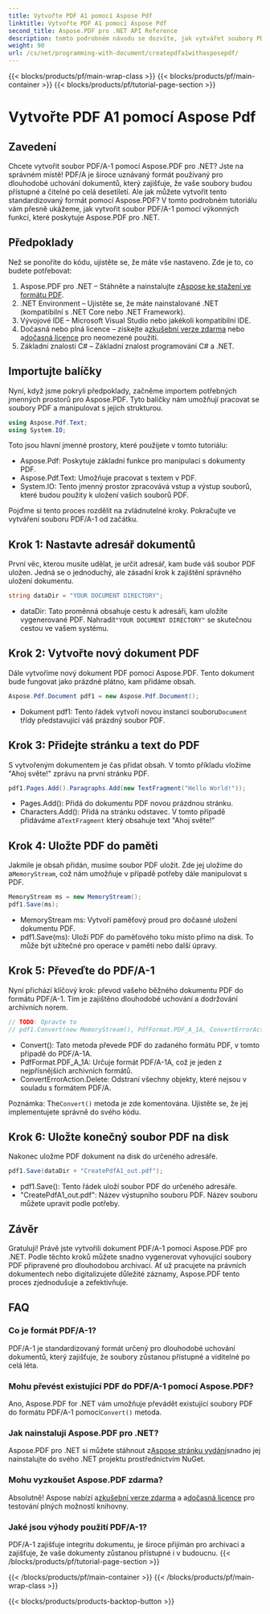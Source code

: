 ```yaml
---
title: Vytvořte PDF A1 pomocí Aspose Pdf
linktitle: Vytvořte PDF A1 pomocí Aspose Pdf
second_title: Aspose.PDF pro .NET API Reference
description: tomto podrobném návodu se dozvíte, jak vytvářet soubory PDF/A-1 pomocí Aspose.PDF for .NET. Podrobný průvodce s příklady kódu a vysvětleními.
weight: 90
url: /cs/net/programming-with-document/createpdfa1withasposepdf/
---
```


{{< blocks/products/pf/main-wrap-class >}}
{{< blocks/products/pf/main-container >}}
{{< blocks/products/pf/tutorial-page-section >}}

# Vytvořte PDF A1 pomocí Aspose Pdf

## Zavedení

Chcete vytvořit soubor PDF/A-1 pomocí Aspose.PDF pro .NET? Jste na správném místě! PDF/A je široce uznávaný formát používaný pro dlouhodobé uchování dokumentů, který zajišťuje, že vaše soubory budou přístupné a čitelné po celá desetiletí. Ale jak můžete vytvořit tento standardizovaný formát pomocí Aspose.PDF? V tomto podrobném tutoriálu vám přesně ukážeme, jak vytvořit soubor PDF/A-1 pomocí výkonných funkcí, které poskytuje Aspose.PDF pro .NET.

## Předpoklady

Než se ponoříte do kódu, ujistěte se, že máte vše nastaveno. Zde je to, co budete potřebovat:

1.  Aspose.PDF pro .NET – Stáhněte a nainstalujte z[Aspose ke stažení ve formátu PDF](https://releases.aspose.com/pdf/net/).
2. .NET Environment – Ujistěte se, že máte nainstalované .NET (kompatibilní s .NET Core nebo .NET Framework).
3. Vývojové IDE – Microsoft Visual Studio nebo jakékoli kompatibilní IDE.
4. Dočasná nebo plná licence – získejte a[zkušební verze zdarma](https://releases.aspose.com/) nebo a[dočasná licence](https://purchase.aspose.com/temporary-license/) pro neomezené použití.
5. Základní znalosti C# – Základní znalost programování C# a .NET.

## Importujte balíčky

Nyní, když jsme pokryli předpoklady, začněme importem potřebných jmenných prostorů pro Aspose.PDF. Tyto balíčky nám umožňují pracovat se soubory PDF a manipulovat s jejich strukturou.

```csharp
using Aspose.Pdf.Text;
using System.IO;
```

Toto jsou hlavní jmenné prostory, které použijete v tomto tutoriálu:
- Aspose.Pdf: Poskytuje základní funkce pro manipulaci s dokumenty PDF.
- Aspose.Pdf.Text: Umožňuje pracovat s textem v PDF.
- System.IO: Tento jmenný prostor zpracovává vstup a výstup souborů, které budou použity k uložení vašich souborů PDF.

Pojďme si tento proces rozdělit na zvládnutelné kroky. Pokračujte ve vytváření souboru PDF/A-1 od začátku.

## Krok 1: Nastavte adresář dokumentů

První věc, kterou musíte udělat, je určit adresář, kam bude váš soubor PDF uložen. Jedná se o jednoduchý, ale zásadní krok k zajištění správného uložení dokumentu.

```csharp
string dataDir = "YOUR DOCUMENT DIRECTORY";
```

- dataDir: Tato proměnná obsahuje cestu k adresáři, kam uložíte vygenerované PDF. Nahradit`"YOUR DOCUMENT DIRECTORY"` se skutečnou cestou ve vašem systému.

## Krok 2: Vytvořte nový dokument PDF

Dále vytvoříme nový dokument PDF pomocí Aspose.PDF. Tento dokument bude fungovat jako prázdné plátno, kam přidáme obsah.

```csharp
Aspose.Pdf.Document pdf1 = new Aspose.Pdf.Document();
```

-  Dokument pdf1: Tento řádek vytvoří novou instanci souboru`Document` třídy představující váš prázdný soubor PDF.

## Krok 3: Přidejte stránku a text do PDF

S vytvořeným dokumentem je čas přidat obsah. V tomto příkladu vložíme "Ahoj světe!" zprávu na první stránku PDF.

```csharp
pdf1.Pages.Add().Paragraphs.Add(new TextFragment("Hello World!"));
```

- Pages.Add(): Přidá do dokumentu PDF novou prázdnou stránku.
-  Characters.Add(): Přidá na stránku odstavec. V tomto případě přidáváme a`TextFragment` který obsahuje text "Ahoj světe!"

## Krok 4: Uložte PDF do paměti

 Jakmile je obsah přidán, musíme soubor PDF uložit. Zde jej uložíme do a`MemoryStream`, což nám umožňuje v případě potřeby dále manipulovat s PDF.

```csharp
MemoryStream ms = new MemoryStream();
pdf1.Save(ms);
```

- MemoryStream ms: Vytvoří paměťový proud pro dočasné uložení dokumentu PDF.
- pdf1.Save(ms): Uloží PDF do paměťového toku místo přímo na disk. To může být užitečné pro operace v paměti nebo další úpravy.

## Krok 5: Převeďte do PDF/A-1

Nyní přichází klíčový krok: převod vašeho běžného dokumentu PDF do formátu PDF/A-1. Tím je zajištěno dlouhodobé uchování a dodržování archivních norem.

```csharp
// TODO: Opravte to
// pdf1.Convert(new MemoryStream(), PdfFormat.PDF_A_1A, ConvertErrorAction.Delete);
```

- Convert(): Tato metoda převede PDF do zadaného formátu PDF, v tomto případě do PDF/A-1A.
- PdfFormat.PDF_A_1A: Určuje formát PDF/A-1A, což je jeden z nejpřísnějších archivních formátů.
- ConvertErrorAction.Delete: Odstraní všechny objekty, které nejsou v souladu s formátem PDF/A.

 Poznámka: The`Convert()` metoda je zde komentována. Ujistěte se, že jej implementujete správně do svého kódu.

## Krok 6: Uložte konečný soubor PDF na disk

Nakonec uložme PDF dokument na disk do určeného adresáře.

```csharp
pdf1.Save(dataDir + "CreatePdfA1_out.pdf");
```

- pdf1.Save(): Tento řádek uloží soubor PDF do určeného adresáře.
- "CreatePdfA1_out.pdf": Název výstupního souboru PDF. Název souboru můžete upravit podle potřeby.

## Závěr

Gratuluji! Právě jste vytvořili dokument PDF/A-1 pomocí Aspose.PDF pro .NET. Podle těchto kroků můžete snadno vygenerovat vyhovující soubory PDF připravené pro dlouhodobou archivaci. Ať už pracujete na právních dokumentech nebo digitalizujete důležité záznamy, Aspose.PDF tento proces zjednodušuje a zefektivňuje.

## FAQ

### Co je formát PDF/A-1?  
PDF/A-1 je standardizovaný formát určený pro dlouhodobé uchování dokumentů, který zajišťuje, že soubory zůstanou přístupné a viditelné po celá léta.

### Mohu převést existující PDF do PDF/A-1 pomocí Aspose.PDF?  
 Ano, Aspose.PDF for .NET vám umožňuje převádět existující soubory PDF do formátu PDF/A-1 pomocí`Convert()` metoda.

### Jak nainstaluji Aspose.PDF pro .NET?  
 Aspose.PDF pro .NET si můžete stáhnout z[Aspose stránku vydání](https://releases.aspose.com/pdf/net/)snadno jej nainstalujte do svého .NET projektu prostřednictvím NuGet.

### Mohu vyzkoušet Aspose.PDF zdarma?  
 Absolutně! Aspose nabízí a[zkušební verze zdarma](https://releases.aspose.com/) a a[dočasná licence](https://purchase.aspose.com/temporary-license/) pro testování plných možností knihovny.

### Jaké jsou výhody použití PDF/A-1?  
PDF/A-1 zajišťuje integritu dokumentu, je široce přijímán pro archivaci a zajišťuje, že vaše dokumenty zůstanou přístupné i v budoucnu.
{{< /blocks/products/pf/tutorial-page-section >}}

{{< /blocks/products/pf/main-container >}}
{{< /blocks/products/pf/main-wrap-class >}}

{{< blocks/products/products-backtop-button >}}
